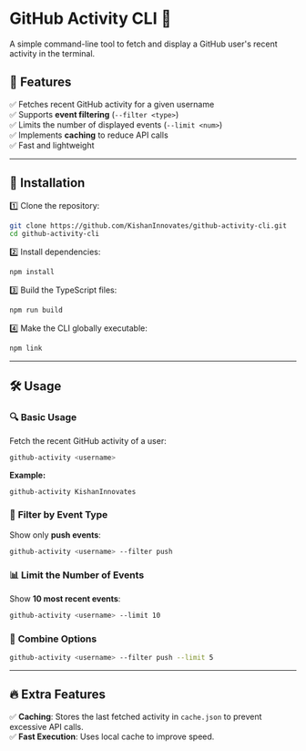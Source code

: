 # GitHub Activity CLI 🚀

A simple command-line tool to fetch and display a GitHub user's recent activity in the terminal.

## 📌 Features

✅ Fetches recent GitHub activity for a given username  
✅ Supports **event filtering** (`--filter <type>`)  
✅ Limits the number of displayed events (`--limit <num>`)  
✅ Implements **caching** to reduce API calls  
✅ Fast and lightweight

---

## 🚀 Installation

1️⃣ Clone the repository:

```sh
git clone https://github.com/KishanInnovates/github-activity-cli.git
cd github-activity-cli
```

2️⃣ Install dependencies:

```sh
npm install
```

3️⃣ Build the TypeScript files:

```sh
npm run build
```

4️⃣ Make the CLI globally executable:

```sh
npm link
```

---

## 🛠️ Usage

### 🔍 **Basic Usage**

Fetch the recent GitHub activity of a user:

```sh
github-activity <username>
```

**Example:**

```sh
github-activity KishanInnovates
```

### 🎯 **Filter by Event Type**

Show only **push events**:

```sh
github-activity <username> --filter push
```

### 📊 **Limit the Number of Events**

Show **10 most recent events**:

```sh
github-activity <username> --limit 10
```

### 🚀 **Combine Options**

```sh
github-activity <username> --filter push --limit 5
```

---

## 🔥 Extra Features

✅ **Caching**: Stores the last fetched activity in `cache.json` to prevent excessive API calls.  
✅ **Fast Execution**: Uses local cache to improve speed.
